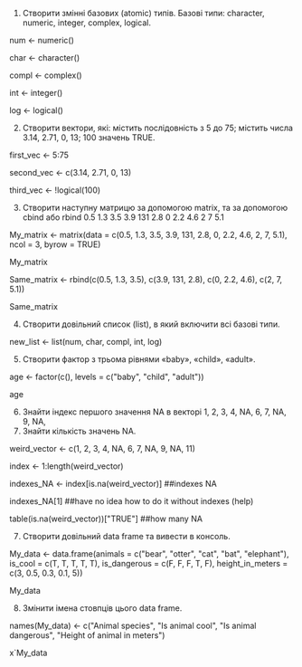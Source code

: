 1. Створити змінні базових (atomic) типів. Базові типи: character, numeric,
integer, complex, logical.

num <- numeric()

char <- character()

compl <- complex()

int <- integer()

log <- logical()

2. Створити вектори, які: містить послідовність з 5 до 75; містить числа 3.14,
2.71, 0, 13; 100 значень TRUE.

first_vec <- 5:75

second_vec <- c(3.14, 2.71, 0, 13)

third_vec <- !logical(100)

3. Створити наступну матрицю за допомогою matrix, та за допомогою cbind
або rbind
0.5 1.3 3.5
3.9 131 2.8
0 2.2 4.6
2 7 5.1

My_matrix <- matrix(data = c(0.5, 1.3, 3.5, 3.9, 131, 2.8, 0, 2.2, 4.6, 2, 7, 5.1), ncol = 3, byrow = TRUE)

My_matrix

Same_matrix <- rbind(c(0.5, 1.3, 3.5), c(3.9, 131, 2.8), c(0, 2.2, 4.6), c(2, 7, 5.1))

Same_matrix


4. Створити довільний список (list), в який включити всі базові типи.

new_list <- list(num, char, compl, int, log)

5. Створити фактор з трьома рівнями «baby», «child», «adult».

age <- factor(c(), levels = c("baby", "child", "adult"))

age

6. Знайти індекс першого значення NA в векторі 1, 2, 3, 4, NA, 6, 7, NA, 9, NA,
11. Знайти кількість значень NA.

weird_vector <- c(1, 2, 3, 4, NA, 6, 7, NA, 9, NA, 11)

index <- 1:length(weird_vector)

indexes_NA <- index[is.na(weird_vector)] ##indexes NA

indexes_NA[1] ##have no idea how to do it without indexes (help)

table(is.na(weird_vector))["TRUE"] ##how many NA

7. Створити довільний data frame та вивести в консоль.

My_data <- data.frame(animals = c("bear", "otter", "cat", "bat", "elephant"), is_cool = c(T, T, T, T, T),
                      is_dangerous = c(F, F, F, T, F), height_in_meters = c(3, 0.5, 0.3, 0.1, 5))

My_data

8. Змінити імена стовпців цього data frame.

names(My_data) <- c("Animal species", "Is animal cool", "Is animal dangerous", "Height of animal in meters")

x`My_data
